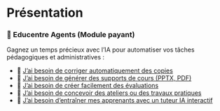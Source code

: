 # Présentation

### 🤖 Educentre Agents (Module payant)

Gagnez un temps précieux avec l’IA pour automatiser vos tâches pédagogiques et administratives :

- 📝 [J’ai besoin de corriger automatiquement des copies](./correction_automatique_de_copies/presentation.md)  
- 📄 [J’ai besoin de générer des supports de cours (PPTX, PDF)](./Génération_de_supports_de_cours_(PPTX,_PDF)/presentation.md)  
- 🧠 [J’ai besoin de créer facilement des évaluations](./création_d’évaluations/presentation.md)  
- 📂 [J’ai besoin de concevoir des ateliers ou des travaux pratiques](./création_d’ateliers_et_de_TP/presentation.md)
- 🎯 [J’ai besoin d’entraîner mes apprenants avec un tuteur IA interactif](./ancrage_memoriel/presentation.md)
